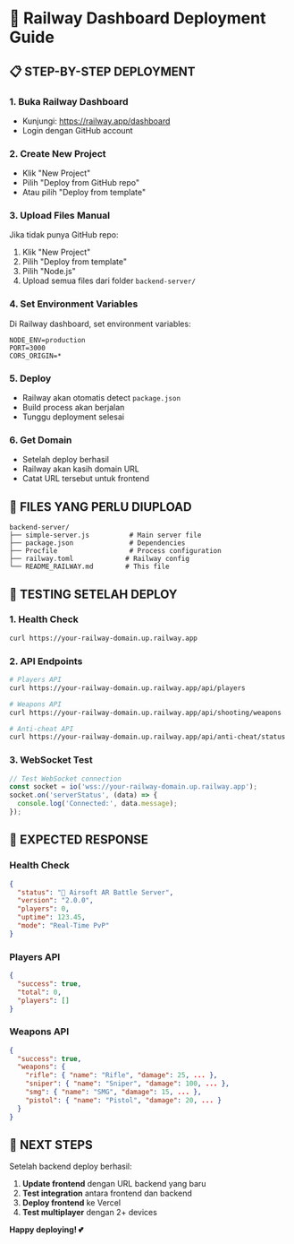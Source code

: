 # 🚀 Railway Dashboard Deployment Guide

## 📋 **STEP-BY-STEP DEPLOYMENT**

### **1. Buka Railway Dashboard**
- Kunjungi: https://railway.app/dashboard
- Login dengan GitHub account

### **2. Create New Project**
- Klik "New Project"
- Pilih "Deploy from GitHub repo"
- Atau pilih "Deploy from template"

### **3. Upload Files Manual**
Jika tidak punya GitHub repo:
1. Klik "New Project"
2. Pilih "Deploy from template"
3. Pilih "Node.js"
4. Upload semua files dari folder `backend-server/`

### **4. Set Environment Variables**
Di Railway dashboard, set environment variables:
```env
NODE_ENV=production
PORT=3000
CORS_ORIGIN=*
```

### **5. Deploy**
- Railway akan otomatis detect `package.json`
- Build process akan berjalan
- Tunggu deployment selesai

### **6. Get Domain**
- Setelah deploy berhasil
- Railway akan kasih domain URL
- Catat URL tersebut untuk frontend

## 📁 **FILES YANG PERLU DIUPLOAD**

```
backend-server/
├── simple-server.js          # Main server file
├── package.json              # Dependencies
├── Procfile                  # Process configuration
├── railway.toml             # Railway config
└── README_RAILWAY.md        # This file
```

## 🧪 **TESTING SETELAH DEPLOY**

### **1. Health Check**
```bash
curl https://your-railway-domain.up.railway.app
```

### **2. API Endpoints**
```bash
# Players API
curl https://your-railway-domain.up.railway.app/api/players

# Weapons API
curl https://your-railway-domain.up.railway.app/api/shooting/weapons

# Anti-cheat API
curl https://your-railway-domain.up.railway.app/api/anti-cheat/status
```

### **3. WebSocket Test**
```javascript
// Test WebSocket connection
const socket = io('wss://your-railway-domain.up.railway.app');
socket.on('serverStatus', (data) => {
  console.log('Connected:', data.message);
});
```

## 🎯 **EXPECTED RESPONSE**

### **Health Check**
```json
{
  "status": "🚀 Airsoft AR Battle Server",
  "version": "2.0.0",
  "players": 0,
  "uptime": 123.45,
  "mode": "Real-Time PvP"
}
```

### **Players API**
```json
{
  "success": true,
  "total": 0,
  "players": []
}
```

### **Weapons API**
```json
{
  "success": true,
  "weapons": {
    "rifle": { "name": "Rifle", "damage": 25, ... },
    "sniper": { "name": "Sniper", "damage": 100, ... },
    "smg": { "name": "SMG", "damage": 15, ... },
    "pistol": { "name": "Pistol", "damage": 20, ... }
  }
}
```

## 🚀 **NEXT STEPS**

Setelah backend deploy berhasil:
1. **Update frontend** dengan URL backend yang baru
2. **Test integration** antara frontend dan backend
3. **Deploy frontend** ke Vercel
4. **Test multiplayer** dengan 2+ devices

**Happy deploying! 💕** 